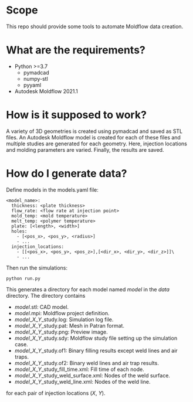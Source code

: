 # Scope
This repo should provide some tools to automate Moldflow data creation.

# What are the requirements?
- Python >=3.7
  - pymadcad
  - numpy-stl
  - pyyaml
- Autodesk Moldflow 2021.1

# How is it supposed to work?
A variety of 3D geometries is created using pymadcad and saved as STL files. An Autodesk Moldflow model is created for each of these files and multiple studies are generated for each geometry. Here, injection locations and molding parameters are varied. Finally, the results are saved.

# How do I generate data?
Define models in the models.yaml file:

```
<model_name>:
  thickness: <plate thickness>
  flow_rate: <flow rate at injection point>
  mold_temp: <mold temperature>
  melt_temp: <polymer temperature>
  plate: [<length>, <width>]
  holes:
    - [<pos_x>, <pos_y>, <radius>]
    - ...
  injection_locations:
    - [[<pos_x>, <pos_y>, <pos_z>],[<dir_x>, <dir_y>, <dir_z>]]\
    - ...
```

Then run the simulations:

```
python run.py
```

This generates a directory for each model named *model* in the *data* directory. The directory contains
- *model*.stl: CAD model.
- *model*.mpi: Moldflow project definition.
- *model*\_*X*\_*Y*\_study.log: Simulation log file.
- *model*\_*X*\_*Y*\_study.pat: Mesh in Patran format.
- *model*\_*X*\_*Y*\_study.png: Preview image.
- *model*\_*X*\_*Y*\_study.sdy: Moldflow study file setting up the simulation case.
- *model*\_*X*\_*Y*\_study.of1: Binary filling results except weld lines and air traps.
- *model*\_*X*\_*Y*\_study.of2: Binary weld lines and air trap results.
- *model*\_*X*\_*Y*\_study_fill_time.xml: Fill time of each node.
- *model*\_*X*\_*Y*\_study_weld_surface.xml: Nodes of the weld surface.
- *model*\_*X*\_*Y*\_study_weld_line.xml: Nodes of the weld line.

for each pair of injection locations (*X*, *Y*).
